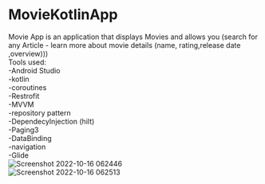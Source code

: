 # MovieKotlinApp
Movie App is an application that displays Movies and allows you (search for any Article - learn more about movie details (name, rating,release date ,overview)))
<br/>Tools used:
  <br/>-Android Studio
  <br/>-kotlin
  <br/>-coroutines 
  <br/>-Restrofit
  <br/>-MVVM
  <br/>-repository pattern
  <br/>-DependecyInjection (hilt)
  <br/>-Paging3
  <br/>-DataBinding
  <br/>-navigation
  <br/>-Glide
 <br/>![Screenshot 2022-10-16 062446](https://user-images.githubusercontent.com/44526915/196018000-17a02409-cd24-44da-bf84-f01a3f5833b9.png)
 <br/>![Screenshot 2022-10-16 062513](https://user-images.githubusercontent.com/44526915/196018003-e76ecc6e-0966-46a5-8882-0d0052ae251c.png)
